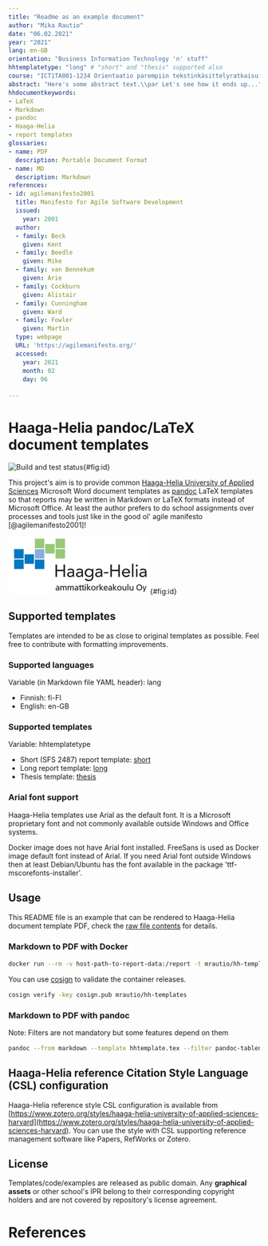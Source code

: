 ```yaml
---
title: "Readme as an example document"
author: "Mika Rautio"
date: "06.02.2021"
year: "2021"
lang: en-GB
orientation: "Business Information Technology 'n' stuff"
hhtemplatetype: "long" # "short" and "thesis" supported also
course: "ICT1TA001-1234 Orientaatio parempiin tekstinkäsittelyratkaisuihin"
abstract: "Here's some abstract text.\\par Let's see how it ends up..."
hhdocumentkeywords:
- LaTeX
- Markdown
- pandoc
- Haaga-Helia
- report templates
glossaries:
- name: PDF
  description: Portable Document Format
- name: MD
  description: Markdown
references:
- id: agilemanifesto2001
  title: Manifesto for Agile Software Development
  issued:
    year: 2001
  author:
  - family: Beck
    given: Kent
  - family: Beedle
    given: Mike
  - family: van Bennekum
    given: Arie
  - family: Cockburn
    given: Alistair
  - family: Cunningham
    given: Ward
  - family: Fowler
    given: Martin
  type: webpage
  URL: 'https://agilemanifesto.org/'
  accessed:
    year: 2021
    month: 02
    day: 06

---
```


# Haaga-Helia pandoc/LaTeX document templates

![Build and test status](https://github.com/mrautio/hh-templates/workflows/CI/badge.svg){#fig:id}

This project's aim is to provide common [Haaga-Helia University of Applied Sciences](https://www.haaga-helia.fi/en) Microsoft Word document templates as [pandoc](https://pandoc.org/) LaTeX templates so that reports may be written in Markdown or LaTeX formats instead of Microsoft Office. At least the author prefers to do school assignments over processes and tools just like in the good ol' agile manifesto [@agilemanifesto2001]!

![Haaga-Helia University of Applied Sciences report logo](media/hhreportlogo.png){#fig:id}

## Supported templates

Templates are intended to be as close to original templates as possible. Feel free to contribute with formatting improvements.

### Supported languages

Variable (in Markdown file YAML header): lang

* Finnish: fi-FI
* English: en-GB

### Supported templates

Variable: hhtemplatetype

* Short (SFS 2487) report template: [short](https://github.com/mrautio/hh-templates/blob/main/examples/README_short_english.pdf)
* Long report template: [long](https://github.com/mrautio/hh-templates/blob/main/examples/README_long_english.pdf)
* Thesis template: [thesis](https://github.com/mrautio/hh-templates/blob/main/examples/README_thesis_english.pdf)

### Arial font support

Haaga-Helia templates use Arial as the default font. It is a Microsoft proprietary font and not commonly available outside Windows and Office systems.

Docker image does not have Arial font installed. FreeSans is used as Docker image default font instead of Arial.
If you need Arial font outside Windows then at least Debian/Ubuntu has the font available in the package 'ttf-mscorefonts-installer'.

## Usage

This README file is an example that can be rendered to Haaga-Helia document template PDF, check the [raw file contents](https://github.com/mrautio/hh-templates/raw/main/README.md) for details.

### Markdown to PDF with Docker

```sh
docker run --rm -v host-path-to-report-data:/report -t mrautio/hh-templates -o /report/report.pdf /report/report.md --variable=hhtemplatetype:long
```

You can use [cosign](https://github.com/sigstore/cosign) to validate the container releases.

```sh
cosign verify -key cosign.pub mrautio/hh-templates
```

### Markdown to PDF with pandoc

Note: Filters are not mandatory but some features depend on them

```sh
pandoc --from markdown --template hhtemplate.tex --filter pandoc-tablenos --filter pandoc-fignos --filter pandoc-citeproc --filter pandoc-plantuml --pdf-engine=xelatex --listings --csl=https://www.zotero.org/styles/haaga-helia-university-of-applied-sciences-harvard -o report.pdf report.md --variable=hhtemplatetype:long
```

## Haaga-Helia reference Citation Style Language (CSL) configuration

Haaga-Helia reference style CSL configuration is available from [https://www.zotero.org/styles/haaga-helia-university-of-applied-sciences-harvard](https://www.zotero.org/styles/haaga-helia-university-of-applied-sciences-harvard). You can use the style with CSL supporting reference management software like Papers, RefWorks or Zotero.

## License

Templates/code/examples are released as public domain. Any **graphical assets** or other school's IPR belong to their corresponding copyright holders and are not covered by repository's license agreement.

# References
